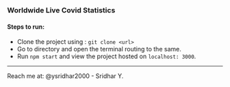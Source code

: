 ### Worldwide Live Covid Statistics

#### Steps to run:
* Clone the project using : `git clone <url>`
* Go to directory and open the terminal routing to the same.
* Run `npm start` and view the project hosted on `localhost: 3000`.
<hr>
Reach me at: @ysridhar2000 - Sridhar Y.
